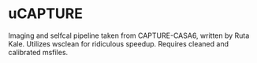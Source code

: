 # uCAPTURE

Imaging and selfcal pipeline taken from CAPTURE-CASA6, written by Ruta Kale. Utilizes wsclean for ridiculous speedup. Requires cleaned and calibrated msfiles. 

